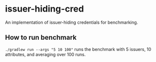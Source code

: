 # issuer-hiding-cred
An implementation of issuer-hiding credentials for benchmarking.

## How to run benchmark
```./gradlew run --args "5 10 100"```
runs the benchmark with 5 issuers, 10 attributes, and averaging over 100 runs. 
